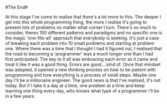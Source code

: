 #The End#
 
At this stage I've come to realise that there's a lot more to this. The deeper I get into this whole programming thing, the more I realise it's going to present lots of problems no matter what corner I turn. There's so much to consider, theres 100 different patterns and paradigms and no specific one is the magic 'one-fits-all' approach that everybody is seeking. It's just a case of breaking each problem into 10 small problems and starting at problem one. Where there was a time that I thought I had it figured out, I realised that the road to becoming a 'programmer' was a much longer one than I had first anticipated. The key to it all was embracing each error as it came and treat it like it was a good thing. Errors are good....kind of. Once that mindset was adopted, it opened a new thinking process on how to be patient with programming and how everything is a process of small steps. Maybe one day I'll be a millionaire engineer. The good news is that I've realised, it's not today. But if I take it a day at a time, one problem at a time and keep learning one thing every day, who knows what type of a programmer i'll be in a few years.

